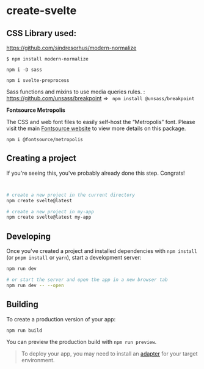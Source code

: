 # create-svelte

## CSS Library used:

https://github.com/sindresorhus/modern-normalize

```
$ npm install modern-normalize

npm i -D sass

npm i svelte-preprocess
```

Sass functions and mixins to use media queries rules. :
https://github.com/unsass/breakpoint =>
``` npm install @unsass/breakpoint```

**Fontsource Metropolis**

The CSS and web font files to easily self-host the “Metropolis” font. Please visit the main [Fontsource website](https://fontsource.org/fonts/metropolis) to view more details on this package.

```npm i @fontsource/metropolis```



## Creating a project

If you're seeing this, you've probably already done this step. Congrats!

```bash


# create a new project in the current directory
npm create svelte@latest

# create a new project in my-app
npm create svelte@latest my-app
```

## Developing

Once you've created a project and installed dependencies with `npm install` (or `pnpm install` or `yarn`), start a development server:

```bash
npm run dev

# or start the server and open the app in a new browser tab
npm run dev -- --open
```

## Building

To create a production version of your app:

```bash
npm run build
```

You can preview the production build with `npm run preview`.

> To deploy your app, you may need to install an [adapter](https://kit.svelte.dev/docs/adapters) for your target environment.
